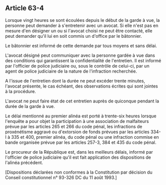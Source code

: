 Article 63-4
----
Lorsque vingt heures se sont écoulées depuis le début de la garde à vue, la
personne peut demander à s'entretenir avec un avocat. Si elle n'est pas en
mesure d'en désigner un ou si l'avocat choisi ne peut être contacté, elle peut
demander qu'il lui en soit commis un d'office par le bâtonnier.

Le bâtonnier est informé de cette demande par tous moyens et sans délai.

L'avocat désigné peut communiquer avec la personne gardée à vue dans des
conditions qui garantissent la confidentialité de l'entretien. Il est informé
par l'officier de police judiciaire ou, sous le contrôle de celui-ci, par un
agent de police judiciaire de la nature de l'infraction recherchée.

A l'issue de l'entretien dont la durée ne peut excéder trente minutes, l'avocat
présente, le cas échéant, des observations écrites qui sont jointes à la
procédure.

L'avocat ne peut faire état de cet entretien auprès de quiconque pendant la
durée de la garde à vue.

Le délai mentionné au premier alinéa est porté à trente-six heures lorsque
l'enquête a pour objet la participation à une association de malfaiteurs prévue
par les articles 265 et 266 du code pénal, les infractions de proxénétisme
aggravé ou d'extorsion de fonds prévues par les articles 334-I à 335 et 400,
premier alinéa, du code pénal ou une infraction commise en bande organisée
prévue par les articles 257-3, 384 et 435 du code pénal.

Le procureur de la République est, dans les meilleurs délais, informé par
l'officier de police judiciaire qu'il est fait application des dispositions de
l'alinéa précédent.

[Dispositions déclarées non conformes à la Constitution par décision du Conseil
constitutionnel n° 93-326 DC du 11 août 1993.]
